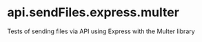 # api.sendFiles.express.multer
Tests of sending files via API using Express with the Multer library
